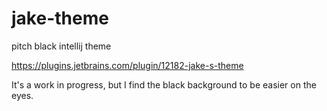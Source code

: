 # jake-theme

pitch black intellij theme

https://plugins.jetbrains.com/plugin/12182-jake-s-theme

It's a work in progress, but I find the black background to be easier on the eyes.
